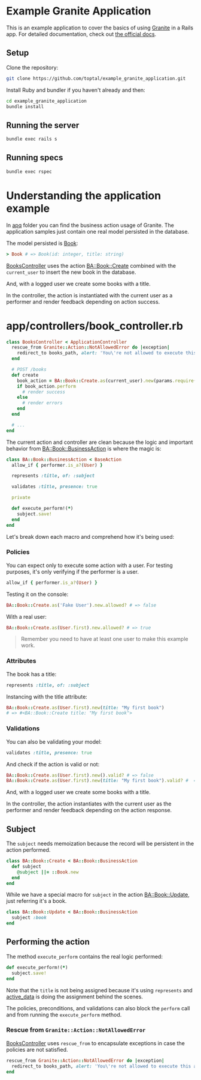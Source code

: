 # Example Granite Application

This is an example application to cover the basics of using [Granite](https://github.com/toptal/granite)
in a Rails app. For detailed documentation, check out [the official docs](https://github.com/toptal/granite/blob/master/GETTING_STARTED.md).

## Setup

Clone the repository:

```bash
git clone https://github.com/toptal/example_granite_application.git
```

Install Ruby and bundler if you haven't already and then:

```bash
cd example_granite_application
bundle install
```

## Running the server

```bash
bundle exec rails s
```

## Running specs

```bash
bundle exec rspec
```

# Understanding the application example

In [apq](/apq) folder you can find the business action usage of Granite.
The application samples just contain one real model persisted in the database.

The model persisted is [Book](/app/models/book.rb):

```ruby
> Book # => Book(id: integer, title: string)
```

[BooksController](/app/controllers/books_controller.rb) uses the
action [BA::Book::Create](/apq/actions/ba/book/create.rb) combined with the
`current_user` to insert the new book in the database.

And, with a logged user we create some books with a title.

In the controller, the action is instantiated with the current user as a performer
and render feedback depending on action success.

# app/controllers/book_controller.rb
```ruby
class BooksController < ApplicationController
  rescue_from Granite::Action::NotAllowedError do |exception|
    redirect_to books_path, alert: 'You\'re not allowed to execute this action.'
  end

  # POST /books
  def create
    book_action = BA::Book::Create.as(current_user).new(params.require(:book))
    if book_action.perform
      # render success
    else
      # render errors
    end
  end

  # ... 
end
```

The current action and controller are clean because the logic and important behavior from
[BA::Book::BusinessAction](/apq/actions/ba/book/business_action.rb) is where
the magic is:

```ruby
class BA::Book::BusinessAction < BaseAction
  allow_if { performer.is_a?(User) }

  represents :title, of: :subject

  validates :title, presence: true

  private

  def execute_perform!(*)
    subject.save!
  end
end
```

Let's break down each macro and comprehend how it's being used:

### Policies

You can expect only to execute some action with a user. For testing purposes, it's only
verifying if the performer is a user.

```ruby
allow_if { performer.is_a?(User) }
```

Testing it on the console:

```ruby
BA::Book::Create.as('Fake User').new.allowed? # => false
```

With a real user:

```ruby
BA::Book::Create.as(User.first).new.allowed? # => true
```

> Remember you need to have at least one user to make this example work.

### Attributes

The book has a title:

```ruby
represents :title, of: :subject
```

Instancing with the title attribute:

```ruby
BA::Book::Create.as(User.first).new(title: "My first book")
# => #<BA::Book::Create title: "My first book">
```

### Validations

You can also be validating your model:

```ruby
validates :title, presence: true
```

And check if the action is valid or not:

```ruby
BA::Book::Create.as(User.first).new().valid? # => false
BA::Book::Create.as(User.first).new(title: "My first book").valid? #  => true
```

And, with a logged user we create some books with a title.

In the controller, the action instantiates with the current user as the performer
and render feedback depending on the action response.

## Subject

The `subject` needs memoization because the record will be persistent in the action performed.

```ruby
class BA::Book::Create < BA::Book::BusinessAction
  def subject
    @subject ||= ::Book.new
  end
end
```

While we have a special macro for `subject` in the action
[BA::Book::Update](/apq/actions/ba/book/update.rb), just referring it's a book.

```ruby
class BA::Book::Update < BA::Book::BusinessAction
  subject :book
end
```

## Performing the action

The method `execute_perform` contains the real logic performed:

```ruby
def execute_perform!(*)
  subject.save!
end
```

Note that the `title` is not being assigned because it's using
`represents` and [active_data](https://github.com/pyromaniac/active_data)
is doing the assignment behind the scenes.

The policies, preconditions, and validations can also block the `perform` call
and from running the `execute_perform` method.

### Rescue from `Granite::Action::NotAllowedError`

[BooksController](/app/controllers/books_controller.rb) uses `rescue_from` to
encapsulate exceptions in case the policies are not satisfied.

```ruby
rescue_from Granite::Action::NotAllowedError do |exception|
  redirect_to books_path, alert: 'You\'re not allowed to execute this action.'
end
```
